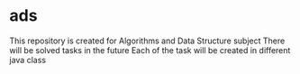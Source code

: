 # ads
This repository is created for Algorithms and Data Structure subject
There will be solved tasks in the future
Each of the task will be created in different java class
